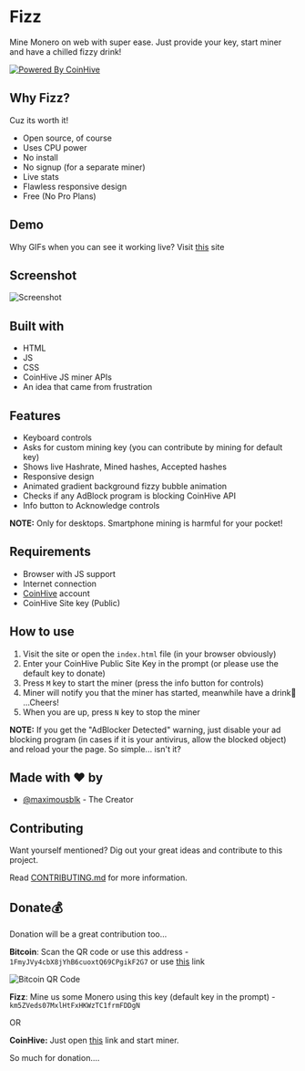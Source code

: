 # Fizz

Mine Monero on web with super ease. Just provide your key, start miner and have a chilled fizzy drink!

[![Powered By CoinHive](https://i.imgur.com/3XirDFK.png)](https://coinhive.com)



## Why Fizz?

Cuz its worth it! 

* Open source, of course
* Uses CPU power
* No install
* No signup (for a separate miner)
* Live stats
* Flawless responsive design
* Free (No Pro Plans)



## Demo

Why GIFs when you can see it working live? Visit [this](https://maximousblk.github.io/Fizz/) site



## Screenshot



![Screenshot](https://i.imgur.com/8OGtAad.png)



## Built with

* HTML
* JS
* CSS
* CoinHive JS miner APIs
* An idea that came from frustration



## Features

* Keyboard controls
* Asks for custom mining key (you can contribute by mining for default key)
* Shows live Hashrate, Mined hashes, Accepted hashes
* Responsive design
* Animated gradient background fizzy bubble animation
* Checks if any AdBlock program is blocking CoinHive API
* Info button to Acknowledge controls



**NOTE:** Only for desktops. Smartphone mining is harmful for your pocket!



## Requirements

* Browser with JS support
* Internet connection
* [CoinHive](https://coinhive.com) account
* CoinHive Site key (Public)



## How to use

1. Visit the site or open the ```index.html``` file (in your browser obviously)
2. Enter your CoinHive Public Site Key in the prompt (or please use the default key to donate)
3. Press ```M``` key to start the miner (press the info button for controls)
4. Miner will notify you that the miner has started, meanwhile have a drink:beer: ...Cheers!
5. When you are up, press `N` key to stop the miner

**NOTE:** If you get the "AdBlocker Detected" warning, just disable your ad blocking program (in cases if it is your antivirus, allow the blocked object) and reload your the page. So simple... isn't it?



## Made with :heart: by

* [@maximousblk](https://github.com/maximousblk) - The Creator



## Contributing

Want yourself mentioned? Dig out your great ideas and contribute to this project. 

Read [CONTRIBUTING.md](https://github.com/maximousblk/Fizz/blob/master/Contributing.md) for more information.



## Donate:moneybag:
Donation will be a great contribution too...

**Bitcoin**: Scan the QR code or use this address -  `1FmyJVy4cbX8jYhB6cuoxtQ69CPgikF2G7` or use [this](https://blockchain.info/payment_request?address=1FmyJVy4cbX8jYhB6cuoxtQ69CPgikF2G7&amount=0.00011&message=Donation) link

![Bitcoin QR Code](https://i.imgur.com/zfgWNfr.png)



**Fizz**: Mine us some Monero using this key (default key in the prompt) - `km5ZVeds07MxlHtFxHKWzTC1frmFDDgN`

OR

**CoinHive:** Just open [this](https://authedmine.com/media/miner.html?key=km5ZVeds07MxlHtFxHKWzTC1frmFDDgN) link and start miner.

So much for donation....